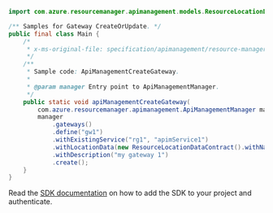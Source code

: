 ```java
import com.azure.resourcemanager.apimanagement.models.ResourceLocationDataContract;

/** Samples for Gateway CreateOrUpdate. */
public final class Main {
    /*
     * x-ms-original-file: specification/apimanagement/resource-manager/Microsoft.ApiManagement/stable/2021-08-01/examples/ApiManagementCreateGateway.json
     */
    /**
     * Sample code: ApiManagementCreateGateway.
     *
     * @param manager Entry point to ApiManagementManager.
     */
    public static void apiManagementCreateGateway(
        com.azure.resourcemanager.apimanagement.ApiManagementManager manager) {
        manager
            .gateways()
            .define("gw1")
            .withExistingService("rg1", "apimService1")
            .withLocationData(new ResourceLocationDataContract().withName("my location"))
            .withDescription("my gateway 1")
            .create();
    }
}
```

Read the [SDK documentation](https://github.com/Azure/azure-sdk-for-java/blob/azure-resourcemanager-apimanagement_1.0.0-beta.3/sdk/apimanagement/azure-resourcemanager-apimanagement/README.md) on how to add the SDK to your project and authenticate.
